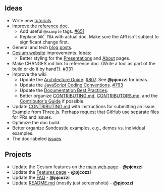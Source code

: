 ## Ideas

* Write new [tutorials](https://github.com/AnalyticalGraphicsInc/cesium/wiki/Tutorials-Details).
* Improve the [reference doc](http://cesium.agi.com/refdoc.html).
   * Add useful `@example` tags. [#651](https://github.com/AnalyticalGraphicsInc/cesium/issues/651)
   * Replace `DOC_TBA` with actual doc.  Make sure the API isn't subject to significant change first.
* General and tech [blog posts](http://cesium.agi.com/blog.html).
* [Cesium website](http://cesium.agi.com/index.html) improvements.  Ideas:
   * Better styling for the [Presentations](http://cesium.agi.com/publications.html) and [About](http://cesium.agi.com/contributors.html) pages.
* Make CHANGES.md link to reference doc.  (Write a tool as part of the build or do it by hand?).  [#331](https://github.com/AnalyticalGraphicsInc/cesium/issues/331)
* Improve the wiki
   * Update the [Architecture Guide](https://github.com/AnalyticalGraphicsInc/cesium/wiki/Architecture).  [#807](https://github.com/AnalyticalGraphicsInc/cesium/issues/807).  See **@pjcozzi** for ideas.
   * Update the [JavaScript Coding Conventions](https://github.com/AnalyticalGraphicsInc/cesium/wiki/JavaScript-Coding-Conventions).  [#793](https://github.com/AnalyticalGraphicsInc/cesium/issues/793)
   * Update the [Documentation Best Practices](https://github.com/AnalyticalGraphicsInc/cesium/wiki/Documentation-Best-Practices).
   * Better organize [CONTRIBUTING.md](https://github.com/AnalyticalGraphicsInc/cesium/blob/master/CONTRIBUTING.md), [CONTRIBUTORS.md](https://github.com/AnalyticalGraphicsInc/cesium/blob/master/CONTRIBUTORS.md), and the [Contributor's Guide](https://github.com/AnalyticalGraphicsInc/cesium/wiki/Contributor%27s-Guide) if possible.
* Update [CONTRIBUTING.md](https://github.com/AnalyticalGraphicsInc/cesium/blob/master/CONTRIBUTING.md) with instructions for submitting an issue.  [Example](https://github.com/mrdoob/three.js/blob/master/CONTRIBUTING.md) from Three.js.  Perhaps request that GitHub use separate files for PRs and issues.
* Optimize the doc build.
* Better organize Sandcastle examples, e.g., demos vs. individual examples.
* The doc-labeled [issues](https://github.com/AnalyticalGraphicsInc/cesium/issues?direction=desc&labels=doc&page=1&sort=updated&state=open).

## Projects

* Update the Cesium features on the [main web page](http://cesium.agi.com/) - **@pjcozzi**
* Update the [Features page](http://cesium.agi.com/features.html) - **@pjcozzi**
* Update the [FAQ](http://cesium.agi.com/FAQ.html) - **@pjcozzi**
* Update [README.md](https://github.com/AnalyticalGraphicsInc/cesium/blob/master/README.md) (mostly just screenshots) - **@pjcozzi**